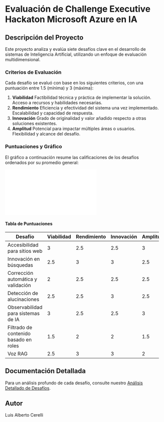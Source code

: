 # Evaluación de Challenge Executive Hackaton Microsoft Azure en IA

## Descripción del Proyecto
Este proyecto analiza y evalúa siete desafíos clave en el desarrollo de sistemas de Inteligencia Artificial, utilizando un enfoque de evaluación multidimensional.

### Criterios de Evaluación
Cada desafío se evaluó con base en los siguientes criterios, con una puntuación entre 1.5 (mínima) y 3 (máxima):
1. **Viabilidad**
Factibilidad técnica y práctica de implementar la solución.
Acceso a recursos y habilidades necesarias.
2. **Rendimiento**
Eficiencia y efectividad del sistema una vez implementado.
Escalabilidad y capacidad de respuesta.
3. **Innovación**
Grado de originalidad y valor añadido respecto a otras soluciones existentes.
4. **Amplitud**
Potencial para impactar múltiples áreas o usuarios.
Flexibilidad y alcance del desafío.

### Puntuaciones y Gráfico
El gráfico a continuación resume las calificaciones de los desafíos ordenados por su promedio general:

![Gráfico de Evaluaciones](/Users/luisalbertocerelli/Desktop/00-Todo/14_Hackaton_Real/Evaluacion_Challenges/imagenes/evaluacion_desafios.pdf)

#### Tabla de Puntuaciones
| Desafío                                | Viabilidad | Rendimiento | Innovación | Amplitud |
|---------------------------------------|------------|-------------|------------|----------|
| Accesibilidad para sitios web         | 3          | 2.5         | 2.5        | 3        |
| Innovación en búsquedas               | 2.5        | 3           | 3          | 2.5      |
| Corrección automática y validación    | 2          | 2.5         | 2.5        | 2.5      |
| Detección de alucinaciones            | 2.5        | 2.5         | 3          | 2.5      |
| Observabilidad para sistemas de IA    | 3          | 2.5         | 2.5        | 3        |
| Filtrado de contenido basado en roles | 1.5        | 2           | 2          | 1.5      |
| Voz RAG                               | 2.5        | 3           | 3          | 2        |

## Documentación Detallada

Para un análisis profundo de cada desafío, consulte nuestro [Análisis Detallado de Desafíos](Análisis_Detallado_de_Desafíos.md).

## Autor
Luis Alberto Cerelli    

